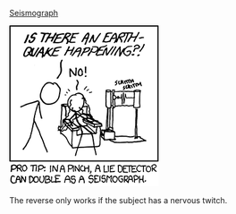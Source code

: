 [Seismograph](https://xkcd.com/711)

![Seismograph](./random_comic.png)

The reverse only works if the subject has a nervous twitch.

